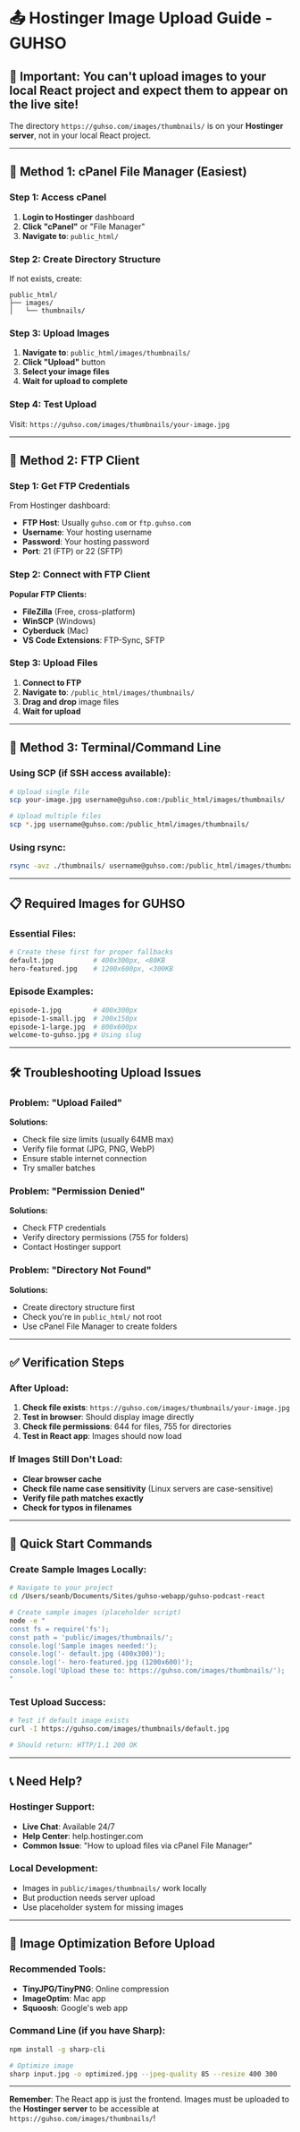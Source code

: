 # 📤 Hostinger Image Upload Guide - GUHSO

## 🚨 Important: You can't upload images to your local React project and expect them to appear on the live site!

The directory `https://guhso.com/images/thumbnails/` is on your **Hostinger server**, not in your local React project.

---

## 🎯 **Method 1: cPanel File Manager (Easiest)**

### Step 1: Access cPanel
1. **Login to Hostinger** dashboard
2. **Click "cPanel"** or "File Manager"
3. **Navigate to**: `public_html/`

### Step 2: Create Directory Structure
If not exists, create:
```
public_html/
├── images/
│   └── thumbnails/
```

### Step 3: Upload Images
1. **Navigate to**: `public_html/images/thumbnails/`
2. **Click "Upload"** button
3. **Select your image files**
4. **Wait for upload to complete**

### Step 4: Test Upload
Visit: `https://guhso.com/images/thumbnails/your-image.jpg`

---

## 🎯 **Method 2: FTP Client**

### Step 1: Get FTP Credentials
From Hostinger dashboard:
- **FTP Host**: Usually `guhso.com` or `ftp.guhso.com`
- **Username**: Your hosting username
- **Password**: Your hosting password
- **Port**: 21 (FTP) or 22 (SFTP)

### Step 2: Connect with FTP Client
**Popular FTP Clients:**
- **FileZilla** (Free, cross-platform)
- **WinSCP** (Windows)
- **Cyberduck** (Mac)
- **VS Code Extensions**: FTP-Sync, SFTP

### Step 3: Upload Files
1. **Connect to FTP**
2. **Navigate to**: `/public_html/images/thumbnails/`
3. **Drag and drop** image files
4. **Wait for upload**

---

## 🎯 **Method 3: Terminal/Command Line**

### Using SCP (if SSH access available):
```bash
# Upload single file
scp your-image.jpg username@guhso.com:/public_html/images/thumbnails/

# Upload multiple files
scp *.jpg username@guhso.com:/public_html/images/thumbnails/
```

### Using rsync:
```bash
rsync -avz ./thumbnails/ username@guhso.com:/public_html/images/thumbnails/
```

---

## 📋 **Required Images for GUHSO**

### Essential Files:
```bash
# Create these first for proper fallbacks
default.jpg          # 400x300px, <80KB
hero-featured.jpg    # 1200x600px, <300KB
```

### Episode Examples:
```bash
episode-1.jpg        # 400x300px
episode-1-small.jpg  # 200x150px  
episode-1-large.jpg  # 800x600px
welcome-to-guhso.jpg # Using slug
```

---

## 🛠️ **Troubleshooting Upload Issues**

### Problem: "Upload Failed"
**Solutions:**
- Check file size limits (usually 64MB max)
- Verify file format (JPG, PNG, WebP)
- Ensure stable internet connection
- Try smaller batches

### Problem: "Permission Denied"
**Solutions:**
- Check FTP credentials
- Verify directory permissions (755 for folders)
- Contact Hostinger support

### Problem: "Directory Not Found"
**Solutions:**
- Create directory structure first
- Check you're in `public_html/` not root
- Use cPanel File Manager to create folders

---

## ✅ **Verification Steps**

### After Upload:
1. **Check file exists**: `https://guhso.com/images/thumbnails/your-image.jpg`
2. **Test in browser**: Should display image directly
3. **Check file permissions**: 644 for files, 755 for directories
4. **Test in React app**: Images should now load

### If Images Still Don't Load:
- **Clear browser cache**
- **Check file name case sensitivity** (Linux servers are case-sensitive)
- **Verify file path matches exactly**
- **Check for typos in filenames**

---

## 🚀 **Quick Start Commands**

### Create Sample Images Locally:
```bash
# Navigate to your project
cd /Users/seanb/Documents/Sites/guhso-webapp/guhso-podcast-react

# Create sample images (placeholder script)
node -e "
const fs = require('fs');
const path = 'public/images/thumbnails/';
console.log('Sample images needed:');
console.log('- default.jpg (400x300)');  
console.log('- hero-featured.jpg (1200x600)');
console.log('Upload these to: https://guhso.com/images/thumbnails/');
"
```

### Test Upload Success:
```bash
# Test if default image exists
curl -I https://guhso.com/images/thumbnails/default.jpg

# Should return: HTTP/1.1 200 OK
```

---

## 📞 **Need Help?**

### Hostinger Support:
- **Live Chat**: Available 24/7
- **Help Center**: help.hostinger.com
- **Common Issue**: "How to upload files via cPanel File Manager"

### Local Development:
- Images in `public/images/thumbnails/` work locally
- But production needs server upload
- Use placeholder system for missing images

---

## 🎨 **Image Optimization Before Upload**

### Recommended Tools:
- **TinyJPG/TinyPNG**: Online compression
- **ImageOptim**: Mac app
- **Squoosh**: Google's web app

### Command Line (if you have Sharp):
```bash
npm install -g sharp-cli

# Optimize image
sharp input.jpg -o optimized.jpg --jpeg-quality 85 --resize 400 300
```

---

**Remember**: The React app is just the frontend. Images must be uploaded to the **Hostinger server** to be accessible at `https://guhso.com/images/thumbnails/`!